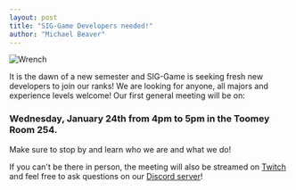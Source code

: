```yaml
---
layout: post
title: "SIG-Game Developers needed!"
author: "Michael Beaver"
---
```

![Wrench](/static/img/wrench.png)


It is the dawn of a new semester and SIG-Game is seeking 
fresh new developers to join our ranks! 
We are looking for anyone, all majors and experience levels welcome! 
Our first general meeting will be on:

<h3>Wednesday, January 24th from 4pm to 5pm in the Toomey Room 254.</h3> 


Make sure to stop by and learn who we are and what we do! 

If you can't be there in person, 
the meeting will also be streamed on [Twitch](https://www.twitch.tv/siggame)
and feel free to ask questions on our [Discord server](https://discord.gg/QmQqudn)!
